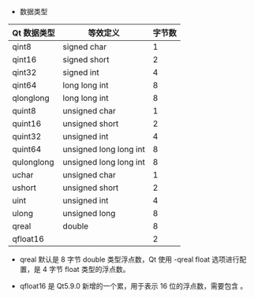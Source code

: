 * 数据类型

| Qt 数据类型 | 等效定义 | 字节数 |
| --- | --- | --- |
| qint8 | signed char | 1 |
| qint16 | signed short | 2 |
| qint32 | signed int | 4 |
| qint64 | long long int | 8 |
| qlonglong | long long int | 8 |
| quint8 | unsigned char | 1 |
| quint16 | unsigned short | 2 |
| quint32 | unsigned int | 4 |
| quint64 | unsigned long long int | 8 |
| qulonglong | unsigned long long int | 8 |
| uchar | unsigned char | 1 |
| ushort | unsigned short | 2 |
| uint | unsigned int | 4 |
| ulong | unsigned long | 8 |
| qreal | double | 8 |
| qfloat16 | | 2 |

* qreal 默认是 8 字节 double 类型浮点数，Qt 使用 -qreal float 选项进行配置，是 4 字节 float 类型的浮点数。

* qfloat16 是 Qt5.9.0 新增的一个累，用于表示 16 位的浮点数，需要包含 <QFloat16>。
